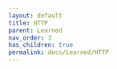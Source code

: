 ```yaml
---
layout: default
title: HTTP
parent: Learned
nav_order: 3
has_children: true
permalink: docs/Learned/HTTP
---
```


